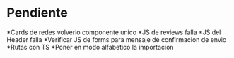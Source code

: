 # Pendiente
*Cards de redes volverlo componente unico
*JS de reviews falla
*JS del Header falla
*Verificar JS de forms para mensaje de confirmacion de envio
*Rutas con TS
*Poner en modo alfabetico la importacion
